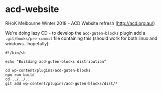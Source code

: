# acd-website
RHoK Melbourne Winter 2018 - ACD Website refresh (http://acd.org.au/)

We're doing lazy CD - to develop the `acd-guten-blocks` plugin add a `.git/hooks/pre-commit` file containing this (should work for both linux and windows.. hopefully):

```
#!/bin/sh

echo "Building acd-guten-blocks distribution"

cd wp-content/plugins/acd-guten-blocks
npm run build
cd ../../..
git add wp-content/plugins/acd-guten-blocks/dist/*
```